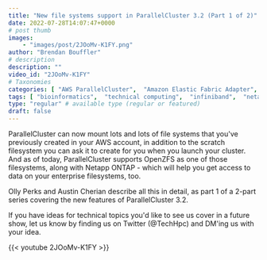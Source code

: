 ```yaml
---
title: "New file systems support in ParallelCluster 3.2 (Part 1 of 2)"
date: 2022-07-28T14:07:47+0000
# post thumb
images:
    - "images/post/2JOoMv-K1FY.png"
author: "Brendan Bouffler"
# description
description: ""
video_id: "2JOoMv-K1FY"
# Taxonomies
categories: [ "AWS ParallelCluster",  "Amazon Elastic Fabric Adapter",  "Amazon NICE DCV",  "Life Sciences", ]
tags: [ "bioinformatics",  "technical computing",  "infiniband",  "netapp ONTAP",  "MPI",  "vizualization",  "tightly-coupled",  "High Performance Computing",  "filesystems",  "Storage",  "GPUs",  "EFA",  "virtualization",  "Lustre",  "openzfs",  "CPUs",  "elastic fabric adapter",  "ZFS",  "ParallelCluster",  "Schedulers",  "lustre",  "elastic",  "autoscaling",  "DCV",  "HPC",  "scientific computing",  "cloud computing",  "EC2",  "techshorts", ]
type: "regular" # available type (regular or featured)
draft: false
---
```


ParallelCluster can now mount lots and lots of file systems that you've previously created in your AWS account, in addition to the scratch filesystem you can ask it to create for you when you launch your cluster. And as of today, ParallelCluster supports OpenZFS as one of those filesystems, along with Netapp ONTAP - which will help you get access to data on your enterprise filesystems, too.

Olly Perks and Austin Cherian describe all this in detail, as part 1 of a 2-part series covering the new features of ParallelCluster 3.2.

If you have ideas for technical topics you'd like to see us cover in a future show, let us know by finding us on Twitter (@TechHpc) and DM'ing us with your idea.

{{< youtube 2JOoMv-K1FY >}}